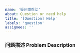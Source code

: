 ```yaml
---
name: '疑问或帮助'
about: Question or need help
title: '[Question] Help'
labels: 'question'
assignees: ''
---
```


<!-- ⚠️⚠️ 不要删除这些注释 ⚠️⚠️ -->
<!-- ⚠️⚠️ Do Not Delete This! bug_report_template ⚠️⚠️ -->
<!-- 请先搜索有无同类问题，避免报告重复问题 -->
<!-- Please search existing issues to avoid creating duplicates. -->

### 问题描述 Problem Description



<!-- 请在上方详细地描述详细地描述问题。 -->
<!-- Please describe your problem in detail above. -->
